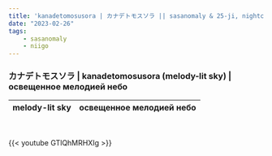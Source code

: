 ```yaml
---
title: 'kanadetomosusora | カナデトモスソラ || sasanomaly & 25-ji, nightcord de'
date: "2023-02-26"
tags:
    - sasanomaly
    - niigo
---
```


### カナデトモスソラ | kanadetomosusora (melody-lit sky) | освещенное мелодией небо

melody-lit sky | освещенное мелодией небо
--|--

<br>

{{< youtube GTlQhMRHXIg >}}
